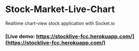 # Stock-Market-Live-Chart
Realtime chart-view stock application with Socket.io

### [Live demo: https://stocklive-fcc.herokuapp.com/](https://stocklive-fcc.herokuapp.com/)